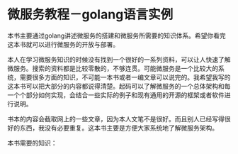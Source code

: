 # 微服务教程－golang语言实例

本书主要通过golang讲述微服务的搭建和微服务所需要的知识体系。希望你看完这本书就可以进行微服务的开放与部署。

本人在学习微服务知识的时候没有找到一个很好的一系列资料，可以让人快速了解微服务。搜索的资料都是比较零散的，不够连贯。可能微服务是一个比较大的系统，需要很多方面的知识，不可能一本书或者一编文章可以说完的。我希望我写的这本书可以把大部分的内容都说得清楚。起码可以了解微服务的一个总体架构和每一个个部分如何实现，会结合一些实际的例子和现有通用的开源的框架或者软件进行说明。

书本的内容会截取网上的一些文章，因为本人文笔不是很好。而且别人已经写得很好的东西，我没有必要重复。这本书主要是方便大家系统地了解微服务架构。

本书需要的知识：

  

